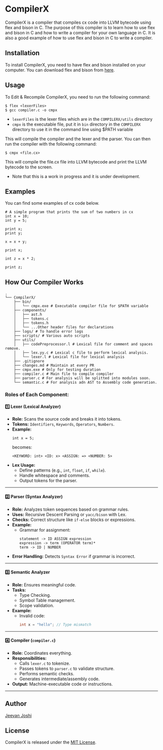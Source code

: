 # CompilerX

CompilerX is a compiler that compiles cx code into LLVM bytecode using flex and bison in C. The purpose of this compiler is to learn how to use flex and bison in C and how to write a compiler for your own language in C. It is also a good example of how to use flex and bison in C to write a compiler.

## Installation

To install CompilerX, you need to have flex and bison installed on your computer. You can download flex and bison from [here](https://www.gnu.org/software/flex/bison.html).

## Usage

To Edit & Recompile CompilerX, you need to run the following command:

```
$ flex <lexerFiles>
$ gcc compiler.c -o cmpx
```
- `lexerFiles` is the lexer files which are in the `COMPILERX/utils` directory
- `cmpx` is the executable file, put it in `bin` directory in the `COMPILERX` directory to use it in the command line using $PATH variable

This will compile the compiler and the lexer and the parser. You can then run the compiler with the following command:

```
$ cmpx <file.cx>
```

This will compile the file.cx file into LLVM bytecode and print the LLVM bytecode to the screen.
- Note that this is a work in progress and it is under development.

## Examples

You can find some examples of cx code below.
```
# A simple program that prints the sum of two numbers in cx
int x = 10;
int y = 5;

print x;
print y;

x = x + y;

print x;

int z = x * 2;

print z;
```

## How Our Compiler Works


```
.
└── CompilerX/
    ├── bin/
    │   └── cmpx.exe # Executable compiler file for $PATH variable
    ├── components/
    │   ├── ast.h
    │   ├── tokens.c
    │   ├── tokens.h
    │   └── ...Other header files for declarations
    ├── logs/ # To handle error logs
    ├── scripts/ # Various auto scripts
    ├── utils/
    │   ├── codePreprocessor.l # Lexical file for comment and spaces remove.
    │   ├── lex.yy.c # Lexical c file to perform lexical analysis.
    │   └── lexer.l # Lexical file for lexical analysis
    ├── .gitignore
    ├── changes.md # Maintain at every PR
    ├── cmpx.exe # Only for testing duration
    ├── compiler.c # Main file to compile compiler
    ├── parser.c # For analysis will be splitted into modules soon.
    └── semantic.c # For analysis adn AST to Assembly code generation.

```
### **Roles of Each Component:**  

#### 1️⃣ **Lexer (Lexical Analyzer)**  
- **Role:** Scans the source code and breaks it into tokens.  
- **Tokens:** `Identifiers`, `Keywords`, `Operators`, `Numbers`.  
- **Example:**  
  ```plaintext
  int x = 5;
  ```
  becomes:  
  ```
  <KEYWORD: int> <ID: x> <ASSIGN: => <NUMBER: 5>
  ```
- **Lex Usage:**  
   - Define patterns (e.g., `int`, `float`, `if`, `while`).  
   - Handle whitespace and comments.  
   - Output tokens for the parser.

---

#### 2️⃣ **Parser (Syntax Analyzer)**  
- **Role:** Analyzes token sequences based on grammar rules.  
- **Uses:** Recursive Descent Parsing or `yacc/bison` with Lex.  
- **Checks:** Correct structure like `if-else` blocks or expressions.  
- **Example:**  
   - Grammar for assignment:  
     ```
     statement -> ID ASSIGN expression
     expression -> term (OPERATOR term)*
     term -> ID | NUMBER
     ```
- **Error Handling:** Detects `Syntax Error` if grammar is incorrect.

---

#### 3️⃣ **Semantic Analyzer**  
- **Role:** Ensures meaningful code.  
- **Tasks:**  
  - Type Checking.  
  - Symbol Table management.  
  - Scope validation.  
- **Example:**  
   - Invalid code:  
     ```c
     int x = "hello"; // Type mismatch
     ```

---

#### 4️⃣ **Compiler (`compiler.c`)**  
- **Role:** Coordinates everything.  
- **Responsibilities:**  
  - Calls `lexer.c` to tokenize.  
  - Passes tokens to `parser.c` to validate structure.  
  - Performs semantic checks.  
  - Generates intermediate/assembly code.  
- **Output:** Machine-executable code or instructions.

--- 

## Author
[Jeevan Joshi](https://github.com/jeevanjoshi4434)

## License

CompilerX is released under the [MIT License](https://opensource.org/licenses/MIT).